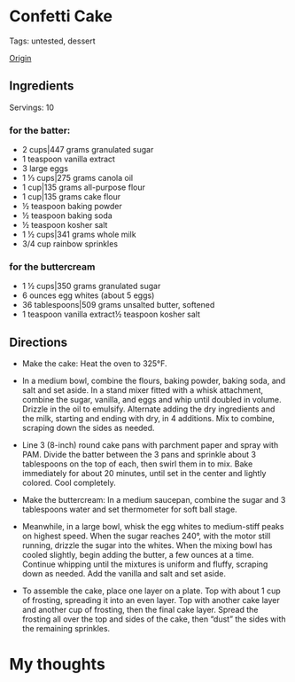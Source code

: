 # Confetti Cake

Tags: untested, dessert

[Origin](https://munchies.vice.com/en_us/article/7x7ajg/funfetti-cake-recipe)

## Ingredients

Servings: 10

### for the batter:
* 2 cups|447 grams granulated sugar
* 1 teaspoon vanilla extract
* 3 large eggs
* 1 ⅓ cups|275 grams canola oil
* 1 cup|135 grams all-purpose flour
* 1 cup|135 grams cake flour
* ½ teaspoon baking powder
* ½ teaspoon baking soda
* ½ teaspoon kosher salt
* 1 ½ cups|341 grams whole milk
* 3/4 cup rainbow sprinkles

### for the buttercream
* 1 ½ cups|350 grams granulated sugar
* 6 ounces egg whites (about 5 eggs)
* 36 tablespoons|509 grams unsalted butter, softened
* 1 teaspoon vanilla extract½ teaspoon kosher salt

## Directions

* Make the cake: Heat the oven to 325°F.

* In a medium bowl, combine the flours, baking powder, baking soda, and salt and set aside. In a stand mixer fitted with a whisk attachment, combine the sugar, vanilla, and eggs and whip until doubled in volume. Drizzle in the oil to emulsify. Alternate adding the dry ingredients and the milk, starting and ending with dry, in 4 additions. Mix to combine, scraping down the sides as needed.

* Line 3 (8-inch) round cake pans with parchment paper and spray with PAM. Divide the batter between the 3 pans and sprinkle about 3 tablespoons on the top of each, then swirl them in to mix. Bake immediately for about 20 minutes, until set in the center and lightly colored. Cool completely.

* Make the buttercream: In a medium saucepan, combine the sugar and 3 tablespoons water and set thermometer for soft ball stage.

* Meanwhile, in a large bowl, whisk the egg whites to medium-stiff peaks on highest speed. When the sugar reaches 240°, with the motor still running, drizzle the sugar into the whites. When the mixing bowl has cooled slightly, begin adding the butter, a few ounces at a time. Continue whipping until the mixtures is uniform and fluffy, scraping down as needed. Add the vanilla and salt and set aside.

* To assemble the cake, place one layer on a plate. Top with about 1 cup of frosting, spreading it into an even layer. Top with another cake layer and another cup of frosting, then the final cake layer. Spread the frosting all over the top and sides of the cake, then “dust” the sides with the remaining sprinkles.

# My thoughts
